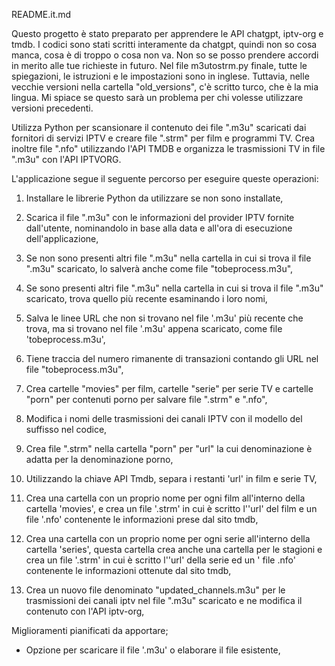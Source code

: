 README.it.md

Questo progetto è stato preparato per apprendere le API chatgpt, iptv-org e tmdb. I codici sono stati scritti interamente da chatgpt, quindi non so cosa manca, cosa è di troppo o cosa non va. Non so se posso prendere accordi in merito alle tue richieste in futuro. Nel file m3utostrm.py finale, tutte le spiegazioni, le istruzioni e le impostazioni sono in inglese. Tuttavia, nelle vecchie versioni nella cartella "old_versions", c'è scritto turco, che è la mia lingua. Mi spiace se questo sarà un problema per chi volesse utilizzare versioni precedenti.

Utilizza Python per scansionare il contenuto dei file ".m3u" scaricati dai fornitori di servizi IPTV e creare file ".strm" per film e programmi TV. Crea inoltre file ".nfo" utilizzando l'API TMDB e organizza le trasmissioni TV in file ".m3u" con l'API IPTVORG.

L'applicazione segue il seguente percorso per eseguire queste operazioni:
1) Installare le librerie Python da utilizzare se non sono installate,

2) Scarica il file ".m3u" con le informazioni del provider IPTV fornite dall'utente, nominandolo in base alla data e all'ora di esecuzione dell'applicazione,

3) Se non sono presenti altri file ".m3u" nella cartella in cui si trova il file ".m3u" scaricato, lo salverà anche come file "tobeprocess.m3u",

4) Se sono presenti altri file ".m3u" nella cartella in cui si trova il file ".m3u" scaricato, trova quello più recente esaminando i loro nomi,

5) Salva le linee URL che non si trovano nel file '.m3u' più recente che trova, ma si trovano nel file '.m3u' appena scaricato, come file 'tobeprocess.m3u',

6) Tiene traccia del numero rimanente di transazioni contando gli URL nel file "tobeprocess.m3u",

7) Crea cartelle "movies" per film, cartelle "serie" per serie TV e cartelle "porn" per contenuti porno per salvare file ".strm" e ".nfo",

8) Modifica i nomi delle trasmissioni dei canali IPTV con il modello del suffisso nel codice,

9) Crea file ".strm" nella cartella "porn" per "url" la cui denominazione è adatta per la denominazione porno,

10) Utilizzando la chiave API Tmdb, separa i restanti 'url' in film e serie TV,

11) Crea una cartella con un proprio nome per ogni film all'interno della cartella 'movies', e crea un file '.strm' in cui è scritto l''url' del film e un file '.nfo' contenente le informazioni prese dal sito tmdb,

12) Crea una cartella con un proprio nome per ogni serie all'interno della cartella 'series', questa cartella crea anche una cartella per le stagioni e crea un file '.strm' in cui è scritto l''url' della serie ed un ' file .nfo' contenente le informazioni ottenute dal sito tmdb,

13) Crea un nuovo file denominato "updated_channels.m3u" per le trasmissioni dei canali iptv nel file ".m3u" scaricato e ne modifica il contenuto con l'API iptv-org,


Miglioramenti pianificati da apportare;
- Opzione per scaricare il file '.m3u' o elaborare il file esistente,
